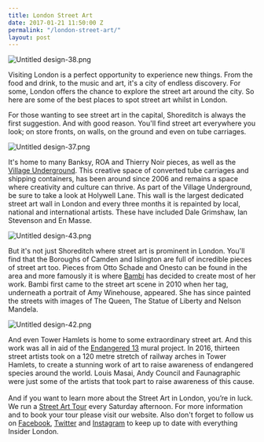 ```yaml
---
title: London Street Art
date: 2017-01-21 11:50:00 Z
permalink: "/london-street-art/"
layout: post
---
```


![Untitled design-38.png](/uploads/Untitled%20design-38.png)

Visiting London is a perfect opportunity to experience new things. From the food and drink, to the music and art, it's a city of endless discovery. For some, London offers the chance to explore the street art around the city. So here are some of the best places to spot street art whilst in London.

For those wanting to see street art in the capital, Shoreditch is always the first suggestion. And with good reason. You'll find street art everywhere you look; on store fronts, on walls, on the ground and even on tube carriages.

![Untitled design-37.png](/uploads/Untitled%20design-37.png)

It's home to many Banksy, ROA and Thierry Noir pieces, as well as the [Village Underground](http://www.villageunderground.co.uk). This creative space of converted tube carriages and shipping containers, has been around since 2006 and remains a space where creativity and culture can thrive. As part of the Village Underground, be sure to take a look at Holywell Lane. This wall is the largest dedicated street art wall in London and every three months it is repainted by local, national and international artists. These have included Dale Grimshaw, Ian Stevenson and En Masse.

![Untitled design-43.png](/uploads/Untitled%20design-43.png)

But it's not just Shoreditch where street art is prominent in London. You'll find that the Boroughs of Camden and Islington are full of incredible pieces of street art too. Pieces from Otto Schade and Onesto can be found  in the area and more famously it is where [Bambi](https://www.instagram.com/therealbambistreetartist/) has decided to create most of her work.  Bambi first came to the street art scene in 2010 when her tag, underneath a portrait of Amy Winehouse, appeared. She has since painted the streets with images of The Queen, The Statue of Liberty and Nelson Mandela.

![Untitled design-42.png](/uploads/Untitled%20design-42.png)

And even Tower Hamlets is home to some extraordinary  street art. And this work was all in aid of the [Endangered 13](http://humannatureshow.com/endangered13/) mural project. In 2016, thirteen street artists took on a 120 metre stretch of railway arches in Tower Hamlets, to create a stunning work of art to raise awareness of endangered species around the world. Louis Masai, Andy Council and Faunagraphic were just some of the artists that took part to raise awareness of this cause.  \
\
And if you want to learn more about the Street Art in London, you’re in luck. We run a [Street Art Tour](http://www.insider-london.co.uk/tours/street-art/) every Saturday afternoon. For more information and to book your tour please visit our website. Also don't forget to follow us on [Facebook](https://www.facebook.com/insiderlondon/), [Twitter](https://twitter.com/insiderlondon) and [Instagram](https://www.instagram.com/insiderlondontours/) to keep up to date with everything Insider London.